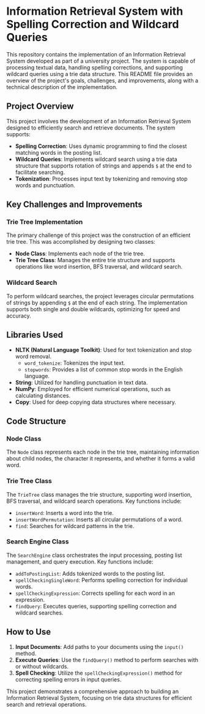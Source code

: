 # Information Retrieval System with Spelling Correction and Wildcard Queries

This repository contains the implementation of an Information Retrieval System developed as part of a university project. The system is capable of processing textual data, handling spelling corrections, and supporting wildcard queries using a trie data structure. This README file provides an overview of the project's goals, challenges, and improvements, along with a technical description of the implementation.

## Project Overview

This project involves the development of an Information Retrieval System designed to efficiently search and retrieve documents. The system supports:

- **Spelling Correction**: Uses dynamic programming to find the closest matching words in the posting list.
- **Wildcard Queries**: Implements wildcard search using a trie data structure that supports rotation of strings and appends `$` at the end to facilitate searching.
- **Tokenization**: Processes input text by tokenizing and removing stop words and punctuation.

## Key Challenges and Improvements

### Trie Tree Implementation

The primary challenge of this project was the construction of an efficient trie tree. This was accomplished by designing two classes:

- **Node Class**: Implements each node of the trie tree.
- **Trie Tree Class**: Manages the entire trie structure and supports operations like word insertion, BFS traversal, and wildcard search.

### Wildcard Search

To perform wildcard searches, the project leverages circular permutations of strings by appending `$` at the end of each string. The implementation supports both single and double wildcards, optimizing for speed and accuracy.

## Libraries Used

- **NLTK (Natural Language Toolkit)**: Used for text tokenization and stop word removal.
  - `word_tokenize`: Tokenizes the input text.
  - `stopwords`: Provides a list of common stop words in the English language.
- **String**: Utilized for handling punctuation in text data.
- **NumPy**: Employed for efficient numerical operations, such as calculating distances.
- **Copy**: Used for deep copying data structures where necessary.

## Code Structure

### Node Class

The `Node` class represents each node in the trie tree, maintaining information about child nodes, the character it represents, and whether it forms a valid word.

### Trie Tree Class

The `TrieTree` class manages the trie structure, supporting word insertion, BFS traversal, and wildcard search operations. Key functions include:

- `insertWord`: Inserts a word into the trie.
- `insertWordPermutation`: Inserts all circular permutations of a word.
- `find`: Searches for wildcard patterns in the trie.

### Search Engine Class

The `SearchEngine` class orchestrates the input processing, posting list management, and query execution. Key functions include:

- `addToPostingList`: Adds tokenized words to the posting list.
- `spellCheckingSingleWord`: Performs spelling correction for individual words.
- `spellCheckingExpression`: Corrects spelling for each word in an expression.
- `findQuery`: Executes queries, supporting spelling correction and wildcard searches.

## How to Use

1. **Input Documents**: Add paths to your documents using the `input()` method.
2. **Execute Queries**: Use the `findQuery()` method to perform searches with or without wildcards.
3. **Spell Checking**: Utilize the `spellCheckingExpression()` method for correcting spelling errors in input queries.

This project demonstrates a comprehensive approach to building an Information Retrieval System, focusing on trie data structures for efficient search and retrieval operations.
